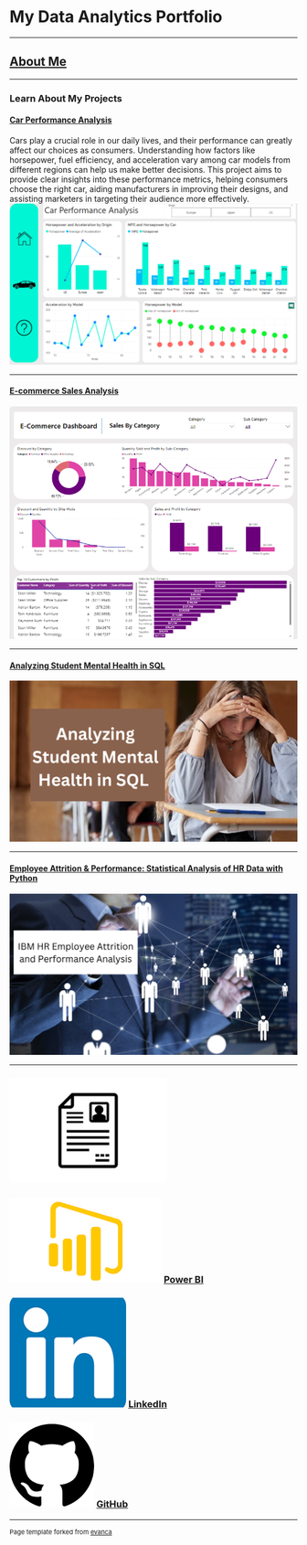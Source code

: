 # My Data Analytics Portfolio



---

## [About Me](/aboutme.md)



---

### Learn About My Projects 
#### [Car Performance Analysis](https://github.com/Shahlaliquat/Car-Performance-Power-BI-Project)

Cars play a crucial role in our daily lives, and their performance can greatly affect our choices as consumers. Understanding how factors like horsepower, fuel efficiency, and acceleration vary among car models from different regions can help us make better decisions. This project aims to provide clear insights into these performance metrics, helping consumers choose the right car, aiding manufacturers in improving their designs, and assisting marketers in targeting their audience more effectively.
<img src="https://github.com/Shahlaliquat/shahlaliaquat.github.io/blob/master/images/Car%20performnance.png?raw=true"/>

---
#### [E-commerce Sales Analysis](https://github.com/Shahlaliquat/E-commerce-Power-BI-Dashboard)
<img src="https://github.com/Shahlaliquat/shahlaliaquat.github.io/blob/master/images/E%20commerce%20sales.png?raw=true"/>

---
#### [Analyzing Student Mental Health in SQL](https://github.com/Shahlaliquat/Analyzing-students-mental-health-in-SQL)
  <img  src = "https://github.com/Shahlaliquat/shahlaliaquat.github.io/blob/master/images/Analyzing%20Student%20Mental%20health.png?raw=true"/>


---
#### [Employee Attrition & Performance: Statistical Analysis of HR Data with Python](https://github.com/Shahlaliquat/IBM-HR-Employee-Attrition-and-Performance)
<img src = "https://github.com/Shahlaliquat/shahlaliaquat.github.io/blob/master/images/IBM%20HR%20Attrition%20Analysis.png?raw=true"/>


---

### <img src="https://github.com/Shahlaliquat/shahlaliaquat.github.io/blob/master/images/download%20(18).png?raw=true"/>





### [<img src="https://github.com/Shahlaliquat/shahlaliaquat.github.io/blob/master/images/download%20(17).png?raw=true"/>](https://app.powerbi.com/home?experience=power-bi)   [Power BI](https://app.powerbi.com/home?experience=power-bi)





### [<img src="https://github.com/Shahlaliquat/shahlaliaquat.github.io/blob/master/images/download%20(16).png?raw=true"/>](https://www.linkedin.com/in/shahla-liaquat-146427215/)   [LinkedIn](https://www.linkedin.com/in/shahla-liaquat-146427215/)




### [<img src="https://github.com/Shahlaliquat/shahlaliaquat.github.io/blob/master/images/download%20(15).png?raw=true"/>](https://github.com/Shahlaliquat)   [GitHub](https://github.com/Shahlaliquat)





---
<p style="font-size:11px">Page template forked from <a href="https://github.com/evanca/quick-portfolio">evanca</a></p>
<!-- Remove above link if you don't want to attibute -->
